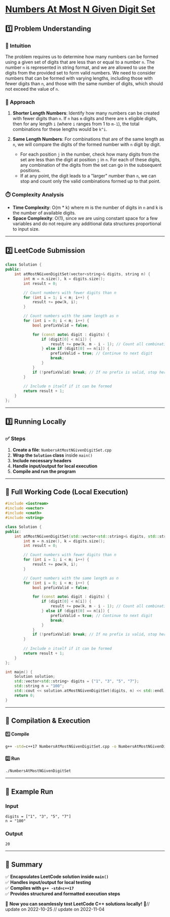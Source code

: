 # **[Numbers At Most N Given Digit Set](https://leetcode.com/problems/numbers-at-most-n-given-digit-set/description/)**  

## **1️⃣ Problem Understanding**  
### **📌 Intuition**  
The problem requires us to determine how many numbers can be formed using a given set of digits that are less than or equal to a number `n`. The number `n` is represented in string format, and we are allowed to use the digits from the provided set to form valid numbers. We need to consider numbers that can be formed with varying lengths, including those with fewer digits than `n`, and those with the same number of digits, which should not exceed the value of `n`.

### **🚀 Approach**  
1. **Shorter Length Numbers**: Identify how many numbers can be created with fewer digits than `n`. If `n` has `m` digits and there are `k` eligible digits, then for any length `i` (where `i` ranges from 1 to `m-1`), the total combinations for these lengths would be `k^i`.
   
2. **Same Length Numbers**: For combinations that are of the same length as `n`, we will compare the digits of the formed number with `n` digit by digit.
   - For each position `j` in the number, check how many digits from the set are less than the digit at position `j` in `n`. For each of these digits, any combination of the digits from the set can go in the subsequent positions.
   - If at any point, the digit leads to a "larger" number than `n`, we can stop and count only the valid combinations formed up to that point.

### **⏱️ Complexity Analysis**  
- **Time Complexity**: O(m * k) where m is the number of digits in `n` and k is the number of available digits.
- **Space Complexity**: O(1), since we are using constant space for a few variables and do not require any additional data structures proportional to input size.

---  

## **2️⃣ LeetCode Submission**  
```cpp
class Solution {
public:
    int atMostNGivenDigitSet(vector<string>& digits, string n) {
        int m = n.size(), k = digits.size();
        int result = 0;

        // Count numbers with fewer digits than n
        for (int i = 1; i < m; i++) {
            result += pow(k, i);
        }

        // Count numbers with the same length as n
        for (int i = 0; i < m; i++) {
            bool prefixValid = false;

            for (const auto& digit : digits) {
                if (digit[0] < n[i]) {
                    result += pow(k, m - i - 1); // Count all combinations for remaining digits
                } else if (digit[0] == n[i]) {
                    prefixValid = true; // Continue to next digit
                    break;
                }
            }
            if (!prefixValid) break; // If no prefix is valid, stop here
        }
        
        // Include n itself if it can be formed
        return result + 1;
    }
};  
```  

---  

## **3️⃣ Running Locally**  
### **✅ Steps**  
1. **Create a file**: `NumbersAtMostNGivenDigitSet.cpp`  
2. **Wrap the `Solution` class** inside `main()`  
3. **Include necessary headers**  
4. **Handle input/output for local execution**  
5. **Compile and run the program**  

---  

## **📝 Full Working Code (Local Execution)**  
```cpp
#include <iostream>
#include <vector>
#include <cmath>
#include <string>

class Solution {
public:
    int atMostNGivenDigitSet(std::vector<std::string>& digits, std::string n) {
        int m = n.size(), k = digits.size();
        int result = 0;

        // Count numbers with fewer digits than n
        for (int i = 1; i < m; i++) {
            result += pow(k, i);
        }

        // Count numbers with the same length as n
        for (int i = 0; i < m; i++) {
            bool prefixValid = false;

            for (const auto& digit : digits) {
                if (digit[0] < n[i]) {
                    result += pow(k, m - i - 1); // Count all combinations for remaining digits
                } else if (digit[0] == n[i]) {
                    prefixValid = true; // Continue to next digit
                    break;
                }
            }
            if (!prefixValid) break; // If no prefix is valid, stop here
        }
        
        // Include n itself if it can be formed
        return result + 1;
    }
};

int main() {
    Solution solution;
    std::vector<std::string> digits = {"1", "3", "5", "7"};
    std::string n = "100";
    std::cout << solution.atMostNGivenDigitSet(digits, n) << std::endl; // Output: 20
    return 0;
}
```  

---  

## **🔧 Compilation & Execution**  
#### **1️⃣ Compile**  
```bash
g++ -std=c++17 NumbersAtMostNGivenDigitSet.cpp -o NumbersAtMostNGivenDigitSet
```  

#### **2️⃣ Run**  
```bash
./NumbersAtMostNGivenDigitSet
```  

---  

## **🎯 Example Run**  
### **Input**  
```
digits = ["1", "3", "5", "7"]
n = "100"
```  
### **Output**  
```
20
```  

---  

## **📌 Summary**  
✅ **Encapsulates LeetCode solution inside `main()`**  
✅ **Handles input/output for local testing**  
✅ **Compiles with `g++ -std=c++17`**  
✅ **Provides structured and formatted execution steps**  

🚀 **Now you can seamlessly test LeetCode C++ solutions locally!** 🚀// update on 2022-10-25
// update on 2022-11-04
